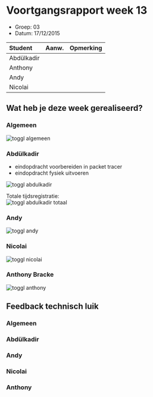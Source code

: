 # Voortgangsrapport week 13

* Groep: 03
* Datum: 17/12/2015

| Student  | Aanw. | Opmerking |
| :---     | :---  | :---      |
| Abdülkadir |       |           |
| Anthony |       |           |
| Andy |       |           |
| Nicolai |       |           |

## Wat heb je deze week gerealiseerd?

### Algemeen



![toggl algemeen](https://github.com/HoGentTIN/ops3-g03/blob/master/weekrapport/image/week13_toggl_algemeen.PNG)

### Abdülkadir

* eindopdracht voorbereiden in packet tracer
* eindopdracht fysiek uitvoeren

![toggl abdulkadir](https://github.com/HoGentTIN/ops3-g03/blob/master/weekrapport/image/week13_toggl_abdulkadir.PNG)

Totale tijdsregistratie:<br/>
![toggl abdulkadir totaal](https://github.com/HoGentTIN/ops3-g03/blob/master/weekrapport/image/totaal_toggl_abdulkadir.PNG)

### Andy



![toggl andy](https://github.com/HoGentTIN/ops3-g03/blob/master/weekrapport/image/week13_toggl_andy.PNG)

### Nicolai




![toggl nicolai](https://github.com/HoGentTIN/ops3-g03/blob/master/weekrapport/image/week13_toggl_nicolai.PNG)

### Anthony Bracke



![toggl anthony](https://github.com/HoGentTIN/ops3-g03/blob/master/weekrapport/image/week13_toggl_anthony.PNG)




## Feedback technisch luik

### Algemeen

### Abdülkadir

### Andy

### Nicolai

### Anthony


